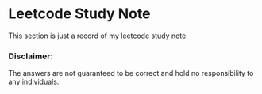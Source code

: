 # Leetcode Study Note
This section is just a record of my leetcode study note.

### Disclaimer:
The answers are not guaranteed to be correct and hold no responsibility to any individuals.








